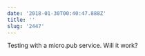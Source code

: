 ```yaml
---
date: '2018-01-30T00:40:47.888Z'
title: ''
slug: '2447'
---
```

Testing with a micro.pub service. Will it work?

